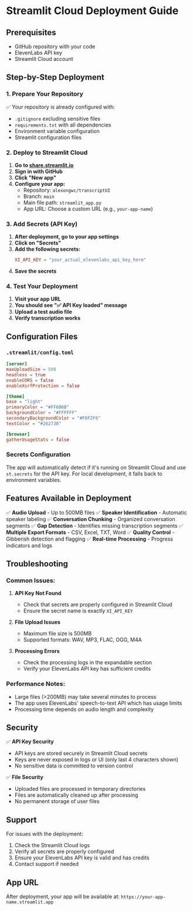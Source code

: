 # Streamlit Cloud Deployment Guide

## Prerequisites
- GitHub repository with your code
- ElevenLabs API key
- Streamlit Cloud account

## Step-by-Step Deployment

### 1. Prepare Your Repository
✅ Your repository is already configured with:
- `.gitignore` excluding sensitive files
- `requirements.txt` with all dependencies
- Environment variable configuration
- Streamlit configuration files

### 2. Deploy to Streamlit Cloud

1. **Go to [share.streamlit.io](https://share.streamlit.io)**
2. **Sign in with GitHub**
3. **Click "New app"**
4. **Configure your app:**
   - Repository: `alexongwc/transcriptUI`
   - Branch: `main`
   - Main file path: `streamlit_app.py`
   - App URL: Choose a custom URL (e.g., `your-app-name`)

### 3. Add Secrets (API Key)

1. **After deployment, go to your app settings**
2. **Click on "Secrets"**
3. **Add the following secrets:**
   ```toml
   XI_API_KEY = "your_actual_elevenlabs_api_key_here"
   ```
4. **Save the secrets**

### 4. Test Your Deployment

1. **Visit your app URL**
2. **You should see "✅ API Key loaded" message**
3. **Upload a test audio file**
4. **Verify transcription works**

## Configuration Files

### `.streamlit/config.toml`
```toml
[server]
maxUploadSize = 500
headless = true
enableCORS = false
enableXsrfProtection = false

[theme]
base = "light"
primaryColor = "#FF6B6B"
backgroundColor = "#FFFFFF"
secondaryBackgroundColor = "#F0F2F6"
textColor = "#262730"

[browser]
gatherUsageStats = false
```

### Secrets Configuration
The app will automatically detect if it's running on Streamlit Cloud and use `st.secrets` for the API key. For local development, it falls back to environment variables.

## Features Available in Deployment

✅ **Audio Upload** - Up to 500MB files
✅ **Speaker Identification** - Automatic speaker labeling
✅ **Conversation Chunking** - Organized conversation segments
✅ **Gap Detection** - Identifies missing transcription segments
✅ **Multiple Export Formats** - CSV, Excel, TXT, Word
✅ **Quality Control** - Gibberish detection and flagging
✅ **Real-time Processing** - Progress indicators and logs

## Troubleshooting

### Common Issues:

1. **API Key Not Found**
   - Check that secrets are properly configured in Streamlit Cloud
   - Ensure the secret name is exactly `XI_API_KEY`

2. **File Upload Issues**
   - Maximum file size is 500MB
   - Supported formats: WAV, MP3, FLAC, OGG, M4A

3. **Processing Errors**
   - Check the processing logs in the expandable section
   - Verify your ElevenLabs API key has sufficient credits

### Performance Notes:
- Large files (>200MB) may take several minutes to process
- The app uses ElevenLabs' speech-to-text API which has usage limits
- Processing time depends on audio length and complexity

## Security

✅ **API Key Security**
- API keys are stored securely in Streamlit Cloud secrets
- Keys are never exposed in logs or UI (only last 4 characters shown)
- No sensitive data is committed to version control

✅ **File Security**
- Uploaded files are processed in temporary directories
- Files are automatically cleaned up after processing
- No permanent storage of user files

## Support

For issues with the deployment:
1. Check the Streamlit Cloud logs
2. Verify all secrets are properly configured
3. Ensure your ElevenLabs API key is valid and has credits
4. Contact support if needed

## App URL
After deployment, your app will be available at:
`https://your-app-name.streamlit.app` 